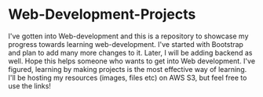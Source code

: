 # Web-Development-Projects

I've gotten into Web-development and this is a repository to showcase my progress towards learning web-development. 
I've started with Bootstrap and plan to add many more changes to it. Later, I will be adding backend as well. Hope this helps 
someone who wants to get into Web development.
I've figured, learning by making projects is the most effective way of learning. I'll be hosting my resources (images, files etc)
on AWS S3, but feel free to use the links!
